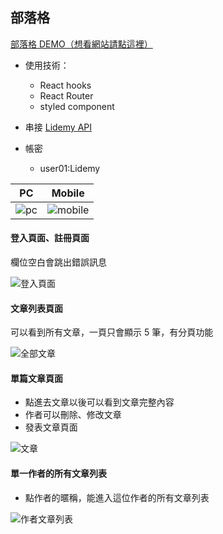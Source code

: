 ## 部落格
[部落格 DEMO（想看網站請點這裡）](https://yuniniwu.github.io/blog/)
- 使用技術：
  - React hooks
  - React Router
  - styled component
- 串接 [Lidemy API](https://github.com/Lidemy/lidemy-student-json-api-server)

- 帳密
  - user01:Lidemy

PC           |  Mobile
:-------------------------:|:-------------------------:
![pc](https://user-images.githubusercontent.com/20063249/123244722-c1104d80-d516-11eb-836e-e25500da7166.png)  |  ![mobile](https://user-images.githubusercontent.com/20063249/123244731-c2da1100-d516-11eb-8127-981ace4ebb71.png)




#### 登入頁面、註冊頁面
欄位空白會跳出錯誤訊息

![登入頁面](https://user-images.githubusercontent.com/20063249/123166196-ba96bd00-d4a7-11eb-8a8c-8c5f7cfd3d4d.gif)

#### 文章列表頁面
可以看到所有文章，一頁只會顯示 5 筆，有分頁功能

![全部文章](https://user-images.githubusercontent.com/20063249/123166810-65a77680-d4a8-11eb-9924-1b84ede58cb6.gif)

#### 單篇文章頁面

- 點進去文章以後可以看到文章完整內容
- 作者可以刪除、修改文章
- 發表文章頁面

![文章](https://user-images.githubusercontent.com/20063249/123167943-dc913f00-d4a9-11eb-9ae5-0c2dbdfaf17c.gif)

#### 單一作者的所有文章列表
- 點作者的暱稱，能進入這位作者的所有文章列表

![作者文章列表](https://user-images.githubusercontent.com/20063249/123168231-47427a80-d4aa-11eb-8984-40fcd29551fc.gif)




